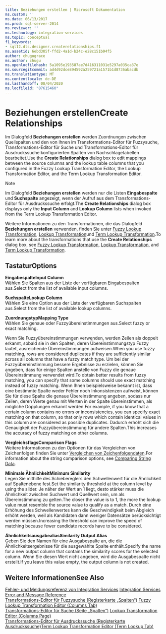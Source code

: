 ```yaml
---
title: Beziehungen erstellen | Microsoft Dokumentation
ms.custom: ''
ms.date: 06/13/2017
ms.prod: sql-server-2014
ms.reviewer: ''
ms.technology: integration-services
ms.topic: conceptual
f1_keywords:
- sql12.dts.designer.createrelationships.f1
ms.assetid: 6ebd305f-ffd2-4a1d-b24c-e28c151b94f5
author: chugugrace
ms.author: chugu
ms.openlocfilehash: 5a1095e193587ae7d416311031e5297a035ca37e
ms.sourcegitcommit: ad4d92dce894592a259721a1571b1d8736abacdb
ms.translationtype: MT
ms.contentlocale: de-DE
ms.lasthandoff: 08/04/2020
ms.locfileid: "87615460"
---
```

# <a name="create-relationships"></a><span data-ttu-id="4b3f3-102">Beziehungen erstellen</span><span class="sxs-lookup"><span data-stu-id="4b3f3-102">Create Relationships</span></span>
  <span data-ttu-id="4b3f3-103">Im Dialogfeld **Beziehungen erstellen** werden Zuordnungen zwischen Quellspalten und den von Ihnen im Transformations-Editor für Fuzzysuche, Transformations-Editor für Suche und Transformations-Editor für Ausdruckssuche konfigurierten Spalten von Nachschlagetabellen bearbeitet.</span><span class="sxs-lookup"><span data-stu-id="4b3f3-103">Use the **Create Relationships** dialog box to edit mappings between the source columns and the lookup table columns that you configured in the Fuzzy Lookup Transformation Editor, the Lookup Transformation Editor, and the Term Lookup Transformation Editor.</span></span>  
  
> [!NOTE]  
>  <span data-ttu-id="4b3f3-104">Im Dialogfeld **Beziehungen erstellen** werden nur die Listen **Eingabespalte** und **Suchspalte** angezeigt, wenn der Aufruf aus dem Transformations-Editor für Ausdruckssuche erfolgt.</span><span class="sxs-lookup"><span data-stu-id="4b3f3-104">The **Create Relationships** dialog box displays only the **Input Column** and **Lookup Column** lists when invoked from the Term Lookup Transformation Editor.</span></span>  
  
 <span data-ttu-id="4b3f3-105">Weitere Informationen zu den Transformationen, die das Dialogfeld **Beziehungen erstellen** verwenden, finden Sie unter [Fuzzy Lookup Transformation](lookup-transformation.md), [Lookup Transformation](lookup-transformation.md)und [Term Lookup Transformation](term-lookup-transformation.md).</span><span class="sxs-lookup"><span data-stu-id="4b3f3-105">To learn more about the transformations that use the **Create Relationships** dialog box, see [Fuzzy Lookup Transformation](lookup-transformation.md), [Lookup Transformation](lookup-transformation.md), and [Term Lookup Transformation](term-lookup-transformation.md).</span></span>  
  
## <a name="options"></a><span data-ttu-id="4b3f3-106">Tastatur</span><span class="sxs-lookup"><span data-stu-id="4b3f3-106">Options</span></span>  
 <span data-ttu-id="4b3f3-107">**Eingabespalte**</span><span class="sxs-lookup"><span data-stu-id="4b3f3-107">**Input Column**</span></span>  
 <span data-ttu-id="4b3f3-108">Wählen Sie Spalten aus der Liste der verfügbaren Eingabespalten aus.</span><span class="sxs-lookup"><span data-stu-id="4b3f3-108">Select from the list of available input columns.</span></span>  
  
 <span data-ttu-id="4b3f3-109">**Suchspalte**</span><span class="sxs-lookup"><span data-stu-id="4b3f3-109">**Lookup Column**</span></span>  
 <span data-ttu-id="4b3f3-110">Wählen Sie eine Option aus der Liste der verfügbaren Suchspalten aus.</span><span class="sxs-lookup"><span data-stu-id="4b3f3-110">Select from the list of available lookup columns.</span></span>  
  
 <span data-ttu-id="4b3f3-111">**Zuordnungstyp**</span><span class="sxs-lookup"><span data-stu-id="4b3f3-111">**Mapping Type**</span></span>  
 <span data-ttu-id="4b3f3-112">Wählen Sie genaue oder Fuzzyübereinstimmungen aus.</span><span class="sxs-lookup"><span data-stu-id="4b3f3-112">Select fuzzy or exact matching.</span></span>  
  
 <span data-ttu-id="4b3f3-113">Wenn Sie Fuzzyübereinstimmungen verwenden, werden Zeilen als doppelt erkannt, sobald sie in den Spalten, deren Übereinstimmungstyp Fuzzy lautet, ausreichende Übereinstimmungen aufweisen.</span><span class="sxs-lookup"><span data-stu-id="4b3f3-113">When you use fuzzy matching, rows are considered duplicates if they are sufficiently similar across all columns that have a fuzzy match type.</span></span> <span data-ttu-id="4b3f3-114">Um bei der Fuzzyübereinstimmung bessere Ergebnisse zu erzielen, können Sie angeben, dass für einige Spalten anstelle von Fuzzy die genaue Übereinstimmung verwendet wird.</span><span class="sxs-lookup"><span data-stu-id="4b3f3-114">To obtain better results from fuzzy matching, you can specify that some columns should use exact matching instead of fuzzy matching.</span></span> <span data-ttu-id="4b3f3-115">Wenn Ihnen beispielsweise bekannt ist, dass eine bestimmte Spalte weder Fehler noch Inkonsistenzen aufweist, können Sie für diese Spalte die genaue Übereinstimmung angeben, sodass nur Zeilen, deren Werte genau mit Werten in der Spalte übereinstimmen, als mögliche Dopplungen erkannt werden.</span><span class="sxs-lookup"><span data-stu-id="4b3f3-115">For example, if you know that a certain column contains no errors or inconsistencies, you can specify exact matching on that column, so that only rows which contain identical values in this column are considered as possible duplicates.</span></span> <span data-ttu-id="4b3f3-116">Dadurch erhöht sich die Genauigkeit der Fuzzyübereinstimmung für andere Spalten.</span><span class="sxs-lookup"><span data-stu-id="4b3f3-116">This increases the accuracy of fuzzy matching on other columns.</span></span>  
  
 <span data-ttu-id="4b3f3-117">**Vergleichsflags**</span><span class="sxs-lookup"><span data-stu-id="4b3f3-117">**Comparison Flags**</span></span>  
 <span data-ttu-id="4b3f3-118">Weitere Informationen zu den Optionen für das Vergleichen von Zeichenfolgen finden Sie unter [Vergleichen von Zeichenfolgendaten](../comparing-string-data.md).</span><span class="sxs-lookup"><span data-stu-id="4b3f3-118">For information about the string comparison options, see [Comparing String Data](../comparing-string-data.md).</span></span>  
  
 <span data-ttu-id="4b3f3-119">**Minimale Ähnlichkeit**</span><span class="sxs-lookup"><span data-stu-id="4b3f3-119">**Minimum Similarity**</span></span>  
 <span data-ttu-id="4b3f3-120">Legen Sie mithilfe des Schiebereglers den Schwellenwert für die Ähnlichkeit auf Spaltenebene fest.</span><span class="sxs-lookup"><span data-stu-id="4b3f3-120">Set the similarity threshold at the column level by using the slider.</span></span> <span data-ttu-id="4b3f3-121">Je näher der Wert an 1 liegt, desto stärker muss die Ähnlichkeit zwischen Suchwert und Quellwert sein, um als Übereinstimmung zu gelten.</span><span class="sxs-lookup"><span data-stu-id="4b3f3-121">The closer the value is to 1, the more the lookup value must resemble the source value to qualify as a match.</span></span> <span data-ttu-id="4b3f3-122">Durch eine Erhöhung des Schwellenwertes kann die Geschwindigkeit beim Abgleich erhöht werden, weil als Kandidaten dann weniger Datensätze berücksichtigt werden müssen.</span><span class="sxs-lookup"><span data-stu-id="4b3f3-122">Increasing the threshold can improve the speed of matching because fewer candidate records have to be considered.</span></span>  
  
 <span data-ttu-id="4b3f3-123">**Ähnlichkeitsausgabealias**</span><span class="sxs-lookup"><span data-stu-id="4b3f3-123">**Similarity Output Alias**</span></span>  
 <span data-ttu-id="4b3f3-124">Geben Sie den Namen für eine Ausgabespalte an, die die Ähnlichkeitsergebnisse für die ausgewählte Spalte enthält.</span><span class="sxs-lookup"><span data-stu-id="4b3f3-124">Specify the name for a new output column that contains the similarity scores for the selected column.</span></span> <span data-ttu-id="4b3f3-125">Wenn Sie diesen Wert nicht angeben, wird die Ausgabespalte nicht erstellt.</span><span class="sxs-lookup"><span data-stu-id="4b3f3-125">If you leave this value empty, the output column is not created.</span></span>  
  
## <a name="see-also"></a><span data-ttu-id="4b3f3-126">Weitere Informationen</span><span class="sxs-lookup"><span data-stu-id="4b3f3-126">See Also</span></span>  
 <span data-ttu-id="4b3f3-127">[Fehler- und Meldungsreferenz von Integration Services](../../integration-services-error-and-message-reference.md) </span><span class="sxs-lookup"><span data-stu-id="4b3f3-127">[Integration Services Error and Message Reference](../../integration-services-error-and-message-reference.md) </span></span>  
 <span data-ttu-id="4b3f3-128">[Transformations-Editor für Fuzzysuche &#40;Registerkarte „Spalten“&#41;](../../fuzzy-lookup-transformation-editor-columns-tab.md) </span><span class="sxs-lookup"><span data-stu-id="4b3f3-128">[Fuzzy Lookup Transformation Editor &#40;Columns Tab&#41;](../../fuzzy-lookup-transformation-editor-columns-tab.md) </span></span>  
 <span data-ttu-id="4b3f3-129">[Transformations-Editor für Suche &#40;Seite „Spalten“&#41;](../../lookup-transformation-editor-columns-page.md) </span><span class="sxs-lookup"><span data-stu-id="4b3f3-129">[Lookup Transformation Editor &#40;Columns Page&#41;](../../lookup-transformation-editor-columns-page.md) </span></span>  
 [<span data-ttu-id="4b3f3-130">Transformations-Editor für Ausdruckssuche &#40;Registerkarte Ausdruckssuche&#41;</span><span class="sxs-lookup"><span data-stu-id="4b3f3-130">Term Lookup Transformation Editor &#40;Term Lookup Tab&#41;</span></span>](../../term-lookup-transformation-editor-term-lookup-tab.md)  
  
  
